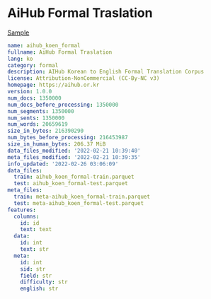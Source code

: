 # AiHub Formal Traslation
 
[Sample](../sample/aihub_koen_formal.txt)
 
<!-- MARKDOWN-AUTO-DOCS:START (CODE:src=../../../ekorpkit/resources/corpora/aihub_koen_formal.yaml) -->
<!-- The below code snippet is automatically added from ../../../ekorpkit/resources/corpora/aihub_koen_formal.yaml -->
```yaml
name: aihub_koen_formal
fullname: AiHub Formal Traslation
lang: ko
category: formal
description: AIHub Korean to English Formal Translation Corpus
license: Attribution-NonCommercial (CC-By-NC v3)
homepage: https://aihub.or.kr
version: 1.0.0
num_docs: 1350000
num_docs_before_processing: 1350000
num_segments: 1350000
num_sents: 1350000
num_words: 20659619
size_in_bytes: 216390290
num_bytes_before_processing: 216453987
size_in_human_bytes: 206.37 MiB
data_files_modified: '2022-02-21 10:39:40'
meta_files_modified: '2022-02-21 10:39:35'
info_updated: '2022-02-26 03:06:09'
data_files:
  train: aihub_koen_formal-train.parquet
  test: aihub_koen_formal-test.parquet
meta_files:
  train: meta-aihub_koen_formal-train.parquet
  test: meta-aihub_koen_formal-test.parquet
features:
  columns:
    id: id
    text: text
  data:
    id: int
    text: str
  meta:
    id: int
    sid: str
    field: str
    difficulty: str
    english: str
```
<!-- MARKDOWN-AUTO-DOCS:END -->
